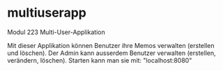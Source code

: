 # multiuserapp
Modul 223 Multi-User-Applikation

Mit dieser Applikation können Benutzer ihre Memos verwalten (erstellen und löschen). 
Der Admin kann ausserdem Benutzer verwalten (erstellen, verändern, löschen).
Starten kann man sie mit: "localhost:8080"
